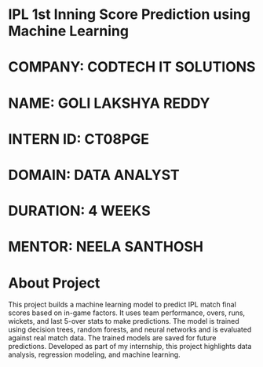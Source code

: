 # IPL 1st Inning Score Prediction using Machine Learning
# COMPANY: CODTECH IT SOLUTIONS
# NAME: GOLI LAKSHYA REDDY
# INTERN ID: CT08PGE
# DOMAIN: DATA ANALYST
# DURATION: 4 WEEKS
# MENTOR: NEELA SANTHOSH
# About Project
This project builds a machine learning model to predict IPL match final scores based on in-game factors. It uses team performance, overs, runs, wickets, and last 5-over stats to make predictions. The model is trained using decision trees, random forests, and neural networks and is evaluated against real match data. The trained models are saved for future predictions. Developed as part of my internship, this project highlights data analysis, regression modeling, and machine learning. 
